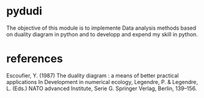 # pydudi
The objective of this module is to implemente Data analysis methods based on duality diagram in python and to developp and expend my skill in python. 


# references 
Escoufier, Y. (1987) The duality diagram : a means of better practical applications In Development in numerical ecology, Legendre, P. & Legendre, L. (Eds.) NATO advanced Institute, Serie G. Springer Verlag, Berlin, 139–156.
